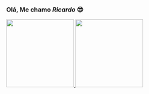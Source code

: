 ### Olá, Me chamo _Ricardo_ 😎

<a>
  <a href="https://github.com/rafaballerini">
  <img height="180em" src="https://github-readme-stats.vercel.app/api?username=ricardoalf&show_icons=true&theme=tokyonight&include_all_commits=true&count_private=true"/>
  <img height="180em" src="https://github-readme-stats.vercel.app/api/top-langs/?username=ricardoalf&layout=compact&langs_count=7&theme=tokyonight"/>
  </a>
  
